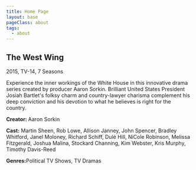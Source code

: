 ```yaml
---
title: Home Page
layout: base
pageClass: about
tags:
  - about
---  
```

<h2>The West Wing</h2>
<div class="col">
<p>
2015, TV-14, 7 Seasons 
</p>
<p>
Experience the inner workings of the White House in this innovative
drama series created by producer Aaron Sorkin. Brilliant United States
President Josiah Bartlet's folksy charm and country-lawyer charisma
complement his deep conviction and his devotion to what he believes is
right for the country.
</p>
</div>
<div class="col">
<p><strong>Creator: </strong>Aaron Sorkin</p>
<p><b>Cast:</b> Martin Sheen, Rob Lowe, Allison Janney, John Spencer,
Bradley Whitford, Janel Moloney, Richard Schiff, Dulé Hill, NiCole
Robinson, Melissa Fitzgerald, Joshua Malina, Stockard Channing,
Kim Webster, Kris Murphy, Timothy Davis-Reed
</p>
<p><strong>Genres:</strong>Political TV Shows, TV Dramas</p>
</div> 
